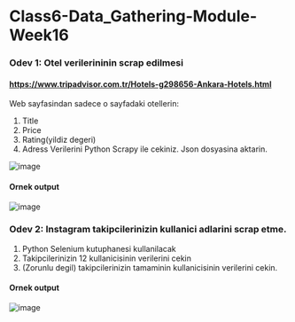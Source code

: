 # Class6-Data_Gathering-Module-Week16

### Odev 1:  Otel verilerininin scrap edilmesi

#### https://www.tripadvisor.com.tr/Hotels-g298656-Ankara-Hotels.html

Web sayfasindan sadece o sayfadaki otellerin:
1. Title
2. Price
3. Rating(yildiz degeri)
4. Adress
Verilerini  Python Scrapy ile cekiniz.
 Json dosyasina aktarin. 
 
![image](https://user-images.githubusercontent.com/48917695/175879686-6b38759b-7baa-40bf-b94e-41d75412b718.png)


#### Ornek output

![image](https://user-images.githubusercontent.com/48917695/175879760-e98e119b-bcdf-4829-8db3-51577d6d0362.png)


### Odev 2: Instagram takipcilerinizin kullanici adlarini scrap etme.

1. Python Selenium kutuphanesi kullanilacak
2. Takipcilerinizin 12 kullanicisinin verilerini cekin
3. (Zorunlu degil) takipcilerinizin tamaminin kullanicisinin verilerini cekin.

#### Ornek output

![image](https://user-images.githubusercontent.com/48917695/175879917-632688e3-6c0d-403c-94c2-e351dc3561dc.png)
